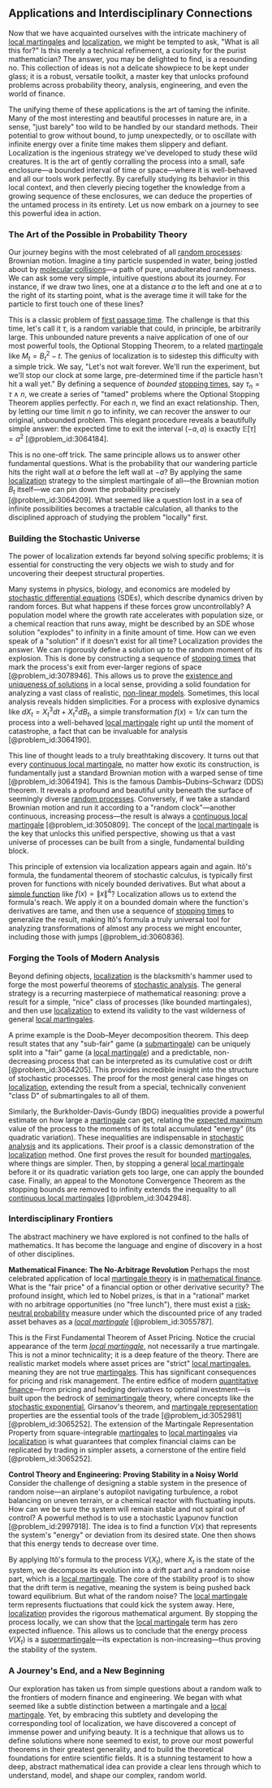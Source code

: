 ## Applications and Interdisciplinary Connections

Now that we have acquainted ourselves with the intricate machinery of [local martingales](@article_id:186261) and [localization](@article_id:146840), we might be tempted to ask, "What is all this for?" Is this merely a technical refinement, a curiosity for the purist mathematician? The answer, you may be delighted to find, is a resounding no. This collection of ideas is not a delicate showpiece to be kept under glass; it is a robust, versatile toolkit, a master key that unlocks profound problems across probability theory, analysis, engineering, and even the world of finance.

The unifying theme of these applications is the art of taming the infinite. Many of the most interesting and beautiful processes in nature are, in a sense, "just barely" too wild to be handled by our standard methods. Their potential to grow without bound, to jump unexpectedly, or to oscillate with infinite energy over a finite time makes them slippery and defiant. Localization is the ingenious strategy we've developed to study these wild creatures. It is the art of gently corralling the process into a small, safe enclosure—a bounded interval of time or space—where it is well-behaved and all our tools work perfectly. By carefully studying its behavior in this local context, and then cleverly piecing together the knowledge from a growing sequence of these enclosures, we can deduce the properties of the untamed process in its entirety. Let us now embark on a journey to see this powerful idea in action.

### The Art of the Possible in Probability Theory

Our journey begins with the most celebrated of all [random processes](@article_id:267993): Brownian motion. Imagine a tiny particle suspended in water, being jostled about by [molecular collisions](@article_id:136840)—a path of pure, unadulterated randomness. We can ask some very simple, intuitive questions about its journey. For instance, if we draw two lines, one at a distance $a$ to the left and one at $a$ to the right of its starting point, what is the average time it will take for the particle to first touch one of these lines?

This is a classic problem of [first passage time](@article_id:271450). The challenge is that this time, let's call it $\tau$, is a random variable that could, in principle, be arbitrarily large. This unbounded nature prevents a naive application of one of our most powerful tools, the Optional Stopping Theorem, to a related [martingale](@article_id:145542) like $M_t = B_t^2 - t$. The genius of localization is to sidestep this difficulty with a simple trick. We say, "Let's not wait forever. We'll run the experiment, but we'll stop our clock at some large, pre-determined time if the particle hasn't hit a wall yet." By defining a sequence of *bounded* [stopping times](@article_id:261305), say $\tau_n = \tau \wedge n$, we create a series of "tamed" problems where the Optional Stopping Theorem applies perfectly. For each $n$, we find an exact relationship. Then, by letting our time limit $n$ go to infinity, we can recover the answer to our original, unbounded problem. This elegant procedure reveals a beautifully simple answer: the expected time to exit the interval $(-a, a)$ is exactly $\mathbb{E}[\tau] = a^2$ [@problem_id:3064184].

This is no one-off trick. The same principle allows us to answer other fundamental questions. What is the probability that our wandering particle hits the right wall at $a$ before the left wall at $-a$? By applying the same [localization](@article_id:146840) strategy to the simplest martingale of all—the Brownian motion $B_t$ itself—we can pin down the probability precisely [@problem_id:3064209]. What seemed like a question lost in a sea of infinite possibilities becomes a tractable calculation, all thanks to the disciplined approach of studying the problem "locally" first.

### Building the Stochastic Universe

The power of localization extends far beyond solving specific problems; it is essential for constructing the very objects we wish to study and for uncovering their deepest structural properties.

Many systems in physics, biology, and economics are modeled by [stochastic differential equations](@article_id:146124) (SDEs), which describe dynamics driven by random forces. But what happens if these forces grow uncontrollably? A population model where the growth rate accelerates with population size, or a chemical reaction that runs away, might be described by an SDE whose solution "explodes" to infinity in a finite amount of time. How can we even speak of a "solution" if it doesn't exist for all time? Localization provides the answer. We can rigorously define a solution up to the random moment of its explosion. This is done by constructing a sequence of [stopping times](@article_id:261305) that mark the process's exit from ever-larger regions of space [@problem_id:3078946]. This allows us to prove the [existence and uniqueness of solutions](@article_id:176912) in a local sense, providing a solid foundation for analyzing a vast class of realistic, [non-linear models](@article_id:163109). Sometimes, this local analysis reveals hidden simplicities. For a process with explosive dynamics like $dX_t = X_t^3 dt + X_t^2 dB_t$, a simple transformation $f(x) = 1/x$ can turn the process into a well-behaved [local martingale](@article_id:203239) right up until the moment of catastrophe, a fact that can be invaluable for analysis [@problem_id:3064190].

This line of thought leads to a truly breathtaking discovery. It turns out that every [continuous local martingale](@article_id:188427), no matter how exotic its construction, is fundamentally just a standard Brownian motion with a warped sense of time [@problem_id:3064194]. This is the famous Dambis–Dubins–Schwarz (DDS) theorem. It reveals a profound and beautiful unity beneath the surface of seemingly diverse [random processes](@article_id:267993). Conversely, if we take a standard Brownian motion and run it according to a "random clock"—another continuous, increasing process—the result is always a [continuous local martingale](@article_id:188427) [@problem_id:3050809]. The concept of the [local martingale](@article_id:203239) is the key that unlocks this unified perspective, showing us that a vast universe of processes can be built from a single, fundamental building block.

This principle of extension via localization appears again and again. Itô's formula, the fundamental theorem of stochastic calculus, is typically first proven for functions with nicely bounded derivatives. But what about a [simple function](@article_id:160838) like $f(x) = \|x\|^4$? Localization allows us to extend the formula's reach. We apply it on a bounded domain where the function's derivatives are tame, and then use a sequence of [stopping times](@article_id:261305) to generalize the result, making Itô's formula a truly universal tool for analyzing transformations of almost any process we might encounter, including those with jumps [@problem_id:3060836].

### Forging the Tools of Modern Analysis

Beyond defining objects, [localization](@article_id:146840) is the blacksmith's hammer used to forge the most powerful theorems of [stochastic analysis](@article_id:188315). The general strategy is a recurring masterpiece of mathematical reasoning: prove a result for a simple, "nice" class of processes (like bounded martingales), and then use [localization](@article_id:146840) to extend its validity to the vast wilderness of general [local martingales](@article_id:186261).

A prime example is the Doob–Meyer decomposition theorem. This deep result states that any "sub-fair" game (a [submartingale](@article_id:263484)) can be uniquely split into a "fair" game (a [local martingale](@article_id:203239)) and a predictable, non-decreasing process that can be interpreted as its cumulative cost or drift [@problem_id:3064205]. This provides incredible insight into the structure of stochastic processes. The proof for the most general case hinges on [localization](@article_id:146840), extending the result from a special, technically convenient "class D" of submartingales to all of them.

Similarly, the Burkholder-Davis-Gundy (BDG) inequalities provide a powerful estimate on how large a [martingale](@article_id:145542) can get, relating the [expected maximum](@article_id:264733) value of the process to the moments of its total accumulated "energy" (its quadratic variation). These inequalities are indispensable in [stochastic analysis](@article_id:188315) and its applications. Their proof is a classic demonstration of the [localization](@article_id:146840) method. One first proves the result for bounded [martingales](@article_id:267285), where things are simpler. Then, by stopping a general [local martingale](@article_id:203239) before it or its quadratic variation gets too large, one can apply the bounded case. Finally, an appeal to the Monotone Convergence Theorem as the stopping bounds are removed to infinity extends the inequality to all [continuous local martingales](@article_id:204144) [@problem_id:3042948].

### Interdisciplinary Frontiers

The abstract machinery we have explored is not confined to the halls of mathematics. It has become the language and engine of discovery in a host of other disciplines.

**Mathematical Finance: The No-Arbitrage Revolution**
Perhaps the most celebrated application of local [martingale theory](@article_id:266311) is in [mathematical finance](@article_id:186580). What is the "fair price" of a financial option or other derivative security? The profound insight, which led to Nobel prizes, is that in a "rational" market with no arbitrage opportunities (no "free lunch"), there must exist a [risk-neutral probability](@article_id:146125) measure under which the discounted price of any traded asset behaves as a *[local martingale](@article_id:203239)* [@problem_id:3055787].

This is the First Fundamental Theorem of Asset Pricing. Notice the crucial appearance of the term *[local martingale](@article_id:203239)*, not necessarily a true martingale. This is not a minor technicality; it is a deep feature of the theory. There are realistic market models where asset prices are "strict" [local martingales](@article_id:186261), meaning they are not true [martingales](@article_id:267285). This has significant consequences for pricing and risk management. The entire edifice of modern [quantitative finance](@article_id:138626)—from pricing and hedging derivatives to optimal investment—is built upon the bedrock of [semimartingale](@article_id:187944) theory, where concepts like the [stochastic exponential](@article_id:197204), Girsanov's theorem, and [martingale representation](@article_id:182364) properties are the essential tools of the trade [@problem_id:3052981] [@problem_id:3065252]. The extension of the Martingale Representation Property from square-integrable [martingales](@article_id:267285) to [local martingales](@article_id:186261) via [localization](@article_id:146840) is what guarantees that complex financial claims can be replicated by trading in simpler assets, a cornerstone of the entire field [@problem_id:3065252].

**Control Theory and Engineering: Proving Stability in a Noisy World**
Consider the challenge of designing a stable system in the presence of random noise—an airplane's autopilot navigating turbulence, a robot balancing on uneven terrain, or a chemical reactor with fluctuating inputs. How can we be sure the system will remain stable and not spiral out of control? A powerful method is to use a stochastic Lyapunov function [@problem_id:2997918]. The idea is to find a function $V(x)$ that represents the system's "energy" or deviation from its desired state. One then shows that this energy tends to decrease over time.

By applying Itô's formula to the process $V(X_t)$, where $X_t$ is the state of the system, we decompose its evolution into a drift part and a random noise part, which is a [local martingale](@article_id:203239). The core of the stability proof is to show that the drift term is negative, meaning the system is being pushed back toward equilibrium. But what of the random noise? The [local martingale](@article_id:203239) term represents fluctuations that could kick the system away. Here, [localization](@article_id:146840) provides the rigorous mathematical argument. By stopping the process locally, we can show that the [local martingale](@article_id:203239) term has zero expected influence. This allows us to conclude that the energy process $V(X_t)$ is a [supermartingale](@article_id:271010)—its expectation is non-increasing—thus proving the stability of the system.

### A Journey's End, and a New Beginning

Our exploration has taken us from simple questions about a random walk to the frontiers of modern finance and engineering. We began with what seemed like a subtle distinction between a martingale and a [local martingale](@article_id:203239). Yet, by embracing this subtlety and developing the corresponding tool of localization, we have discovered a concept of immense power and unifying beauty. It is a technique that allows us to define solutions where none seemed to exist, to prove our most powerful theorems in their greatest generality, and to build the theoretical foundations for entire scientific fields. It is a stunning testament to how a deep, abstract mathematical idea can provide a clear lens through which to understand, model, and shape our complex, random world.